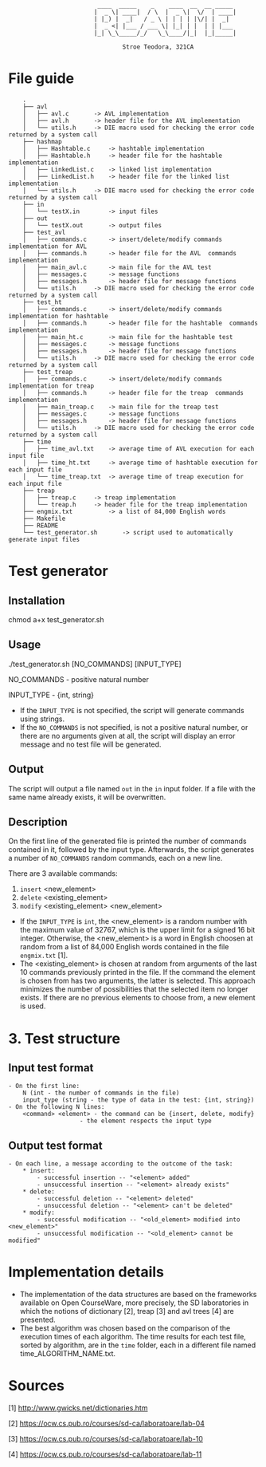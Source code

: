							 ____  _____    _    ____  __  __ _____
							|  _ \| ____|  / \  |  _ \|  \/  | ____|
							| |_) |  _|   / _ \ | | | | |\/| |  _|
							|  _ <| |___ / ___ \| |_| | |  | | |___
							|_| \_\_____/_/   \_\____/|_|  |_|_____|

									Stroe Teodora, 321CA

# File guide
```
	.
	├── avl
	│	├── avl.c		-> AVL implementation
	│	├── avl.h		-> header file for the AVL implementation
	│	└── utils.h		-> DIE macro used for checking the error code returned by a system call
	├── hashmap
	│	├── Hashtable.c		-> hashtable implementation
	│	├── Hashtable.h		-> header file for the hashtable implementation
	│	├── LinkedList.c	-> linked list implementation
	│	├── LinkedList.h	-> header file for the linked list implementation
	│	└── utils.h		-> DIE macro used for checking the error code returned by a system call
	├── in
	│	└── testX.in		-> input files
	├── out
	│	└── testX.out		-> output files
	├── test_avl
	│	├── commands.c		-> insert/delete/modify commands implementation for AVL
	│	├── commands.h		-> header file for the AVL  commands implementation
	│	├── main_avl.c		-> main file for the AVL test
	│	├── messages.c		-> message functions
	│	├── messages.h		-> header file for message functions
	│	└── utils.h		-> DIE macro used for checking the error code returned by a system call
	├── test_ht
	│	├── commands.c		-> insert/delete/modify commands implementation for hashtable
	│	├── commands.h		-> header file for the hashtable  commands implementation
	│	├── main_ht.c		-> main file for the hashtable test
	│	├── messages.c		-> message functions
	│	├── messages.h		-> header file for message functions
	│	└── utils.h		-> DIE macro used for checking the error code returned by a system call
	├── test_treap
	│	├── commands.c		-> insert/delete/modify commands implementation for treap
	│	├── commands.h		-> header file for the treap  commands implementation
	│	├── main_treap.c	-> main file for the treap test
	│	├── messages.c		-> message functions
	│	├── messages.h		-> header file for message functions
	│	└── utils.h		-> DIE macro used for checking the error code returned by a system call
	├── time
	│	├── time_avl.txt	-> average time of AVL execution for each input file
	│	├── time_ht.txt		-> average time of hashtable execution for each input file
	│	└── time_treap.txt	-> average time of treap execution for each input file
	├── treap
	│	├── treap.c		-> treap implementation
	│	└── treap.h		-> header file for the treap implementation
	├── engmix.txt			-> a list of 84,000 English words
	├── Makefile
	├── README
	└── test_generator.sh		-> script used to automatically generate input files
```
# Test generator

## Installation

chmod a+x test_generator.sh

## Usage

./test_generator.sh [NO_COMMANDS] [INPUT_TYPE]

NO_COMMANDS - positive natural number

INPUT_TYPE  - {int, string}

- If the `INPUT_TYPE` is not specified, the script will generate commands using strings.
- If the `NO_COMMANDS` is not specified, is not a positive natural number, or there are no
arguments given at all, the script will display an error message and no test file will be
generated.

## Output

The script will output a file named `out` in the `in` input folder. If a file with the same
name already exists, it will be overwritten.

## Description

On the first line of the generated file is printed the number of commands contained in it,
followed by the input type.
Afterwards, the script generates a number of `NO_COMMANDS` random commands, each on a new line.

There are 3 available commands:
1. `insert` <new_element>
2. `delete` <existing_element>
3. `modify` <existing_element> <new_element>

- If the `INPUT_TYPE` is `int`, the <new_element> is a random number with the maximum value of
32767, which is the upper limit for a signed 16 bit integer. Otherwise, the <new_element> is a
word in English choosen at random from a list of 84,000 English words contained in the file
`engmix.txt` [1].
- The <existing_element> is chosen at random from arguments of the last 10 commands previously
printed in the file. If the command the element is chosen from has two arguments, the latter is
selected. This approach minimizes the number of possibilities that the selected item no longer
exists. If there are no previous elements to choose from, a new element is used.
# 3. Test structure

## Input test format
	- On the first line:
		N (int - the number of commands in the file)
		input_type (string - the type of data in the test: {int, string})
	- On the following N lines:
		<command> <element> - the command can be {insert, delete, modify}
			            - the element respects the input type

## Output test format

	- On each line, a message according to the outcome of the task:
		* insert:
			- successful insertion -- "<element> added"
			- unsuccessful insertion -- "<element> already exists"
		* delete:
			- successful deletion -- "<element> deleted"
			- unsuccessful deletion -- "<element> can't be deleted"
		* modify:
			- successful modification -- "<old_element> modified into <new_element>"
			- unsuccessful modification -- "<old_element> cannot be modified"

# Implementation details

- The implementation of the data structures are based on the frameworks available on Open
CourseWare, more precisely, the SD laboratories in which the notions of dictionary [2],
treap [3] and avl trees [4] are presented.
- The best algorithm was chosen based on the comparison of the execution times of each algorithm.
The time results for each test file, sorted by algorithm, are in the `time` folder, each in a
different file named time_ALGORITHM_NAME.txt.

# Sources

[1] http://www.gwicks.net/dictionaries.htm

[2] https://ocw.cs.pub.ro/courses/sd-ca/laboratoare/lab-04

[3] https://ocw.cs.pub.ro/courses/sd-ca/laboratoare/lab-10

[4] https://ocw.cs.pub.ro/courses/sd-ca/laboratoare/lab-11
